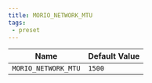 ```yaml
---
title: MORIO_NETWORK_MTU
tags: 
 - preset
---
```





<!-- MORIO_AUTO_GENERATED_CONTENT_STARTS - Manual changes made below will be overwritten -->
| Name | Default Value |
|------|---------------|
| `MORIO_NETWORK_MTU` | `1500` |
<!-- MORIO_AUTO_GENERATED_CONTENT_ENDS - Manual changes made above will be overwritten -->
